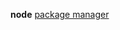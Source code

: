 <p><strong>node</strong> <a href="https://github.com/nodesource/distributions/blob/master/README.md" target="_blank">package manager</a></p>
